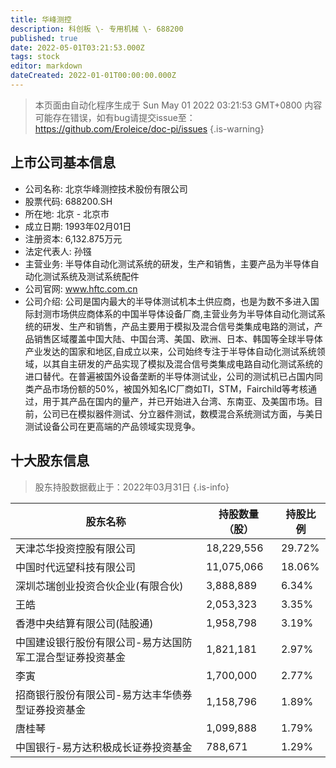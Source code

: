```yaml
---
title: 华峰测控
description: 科创板 \- 专用机械 \- 688200
published: true
date: 2022-05-01T03:21:53.000Z
tags: stock
editor: markdown
dateCreated: 2022-01-01T00:00:00.000Z
---
```


> 本页面由自动化程序生成于 Sun May 01 2022 03:21:53 GMT+0800
> 内容可能存在错误，如有bug请提交issue至：https://github.com/Eroleice/doc-pi/issues
{.is-warning}

## 上市公司基本信息
- 公司名称: 北京华峰测控技术股份有限公司
- 股票代码: 688200.SH
- 所在地: 北京 - 北京市
- 成立日期: 1993年02月01日
- 注册资本: 6,132.875万元
- 法定代表人: 孙镪
- 主营业务: 半导体自动化测试系统的研发，生产和销售，主要产品为半导体自动化测试系统及测试系统配件
- 公司官网: www.hftc.com.cn
- 公司介绍: 公司是国内最大的半导体测试机本土供应商，也是为数不多进入国际封测市场供应商体系的中国半导体设备厂商,主营业务为半导体自动化测试系统的研发、生产和销售，产品主要用于模拟及混合信号类集成电路的测试，产品销售区域覆盖中国大陆、中国台湾、美国、欧洲、日本、韩国等全球半导体产业发达的国家和地区,自成立以来，公司始终专注于半导体自动化测试系统领域，以其自主研发的产品实现了模拟及混合信号类集成电路自动化测试系统的进口替代。在普遍被国外设备垄断的半导体测试业，公司的测试机已占国内同类产品市场份额的50%，被国外知名IC厂商如TI，STM，Fairchild等考核通过，用于其产品在国内的量产，并已开始进入台湾、东南亚、及美国市场。目前，公司已在模拟器件测试、分立器件测试，数模混合系统测试方面，与美日测试设备公司在更高端的产品领域实现竞争。


## 十大股东信息
> 股东持股数据截止于：2022年03月31日
{.is-info}

| 股东名称 | 持股数量（股） | 持股比例 |
| --- | --- | --- |
| 天津芯华投资控股有限公司 | 18,229,556 | 29.72% |
| 中国时代远望科技有限公司 | 11,075,066 | 18.06% |
| 深圳芯瑞创业投资合伙企业(有限合伙) | 3,888,889 | 6.34% |
| 王皓 | 2,053,323 | 3.35% |
| 香港中央结算有限公司(陆股通) | 1,958,798 | 3.19% |
| 中国建设银行股份有限公司-易方达国防军工混合型证券投资基金 | 1,821,181 | 2.97% |
| 李寅 | 1,700,000 | 2.77% |
| 招商银行股份有限公司-易方达丰华债券型证券投资基金 | 1,158,796 | 1.89% |
| 唐桂琴 | 1,099,888 | 1.79% |
| 中国银行-易方达积极成长证券投资基金 | 788,671 | 1.29% |




